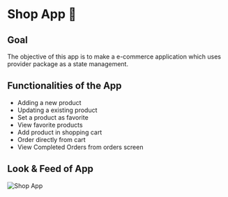 # Shop App 🛒

## Goal

The objective of this app is to make a e-commerce application which uses provider package as a state management.

## Functionalities of the App

- Adding a new product
- Updating a existing product
- Set a product as favorite
- View favorite products
- Add product in shopping cart
- Order directly from cart
- View Completed Orders from orders screen

## Look & Feed of App

![Shop App](https://github.com/namanjain300/Shop-app-flutter/blob/master/shop_app_flutter_demo.gif)